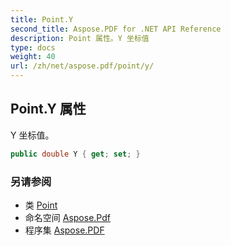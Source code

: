 ```yaml
---
title: Point.Y
second_title: Aspose.PDF for .NET API Reference
description: Point 属性。Y 坐标值
type: docs
weight: 40
url: /zh/net/aspose.pdf/point/y/
---
```

## Point.Y 属性

Y 坐标值。

```csharp
public double Y { get; set; }
```

### 另请参阅

* 类 [Point](../)
* 命名空间 [Aspose.Pdf](../../../aspose.pdf/)
* 程序集 [Aspose.PDF](../../../)